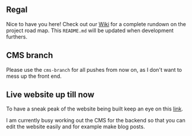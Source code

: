 ## Regal

Nice to have you here! Check out our [Wiki](https://github.com/mwdossantos/regal-dev/wiki) for a complete rundown on the project road map. This `README.md` will be updated when development furthers.

## CMS branch

Please use the `cms-branch` for all pushes from now on, as I don't want to mess up the front end. 

## Live website up till now

To have a sneak peak of the website being built keep an eye on this [link](https://mwdossantos.github.io/regal-dev/).

I am currently busy working out the CMS for the backend so that you can edit the website easily and for example make blog posts.
